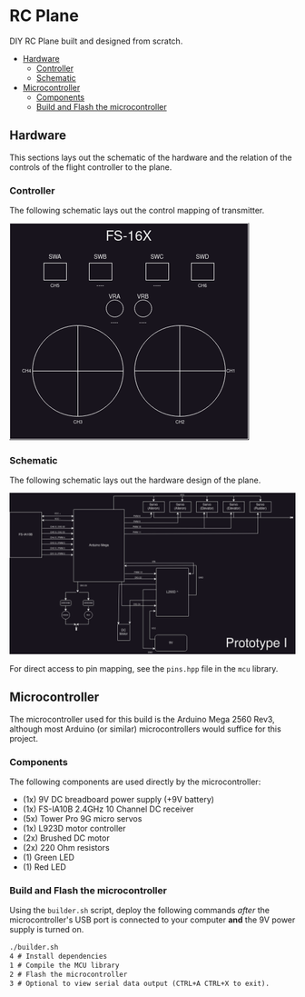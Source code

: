 # RC Plane
DIY RC Plane built and designed from scratch.

 - [Hardware](#hardware)
   - [Controller](#controller)
   - [Schematic](#schematic)
 - [Microcontroller](#microcontroller)
   - [Components](#components)
   - [Build and Flash the microcontroller](#build-and-flash-the-microcontroller)

## Hardware

This sections lays out the schematic of the hardware and the relation of the controls
of the flight controller to the plane.

### Controller
The following schematic lays out the control mapping of transmitter.

![controller](resources/controller.png)

### Schematic
The following schematic lays out the hardware design of the plane.

![schematic](resources/schematic.png)

For direct access to pin mapping, see the `pins.hpp` file in the `mcu` library.

##  Microcontroller
The microcontroller used for this build is the Arduino Mega 2560 Rev3, although most Arduino (or similar) microcontrollers would suffice for this project.

### Components
The following components are used directly by the microcontroller:
- (1x) 9V DC breadboard power supply (+9V battery)
- (1x) FS-IA10B 2.4GHz 10 Channel DC receiver
- (5x) Tower Pro 9G micro servos
- (1x) L923D motor controller
- (2x) Brushed DC motor
- (2x) 220 Ohm resistors
- (1) Green LED
- (1) Red LED

### Build and Flash the microcontroller
Using the `builder.sh` script, deploy the following commands *after* the microcontroller's USB port is connected to your computer **and** the 9V power supply is turned on.

```shell
./builder.sh
4 # Install dependencies
1 # Compile the MCU library
2 # Flash the microcontroller
3 # Optional to view serial data output (CTRL+A CTRL+X to exit).
```
